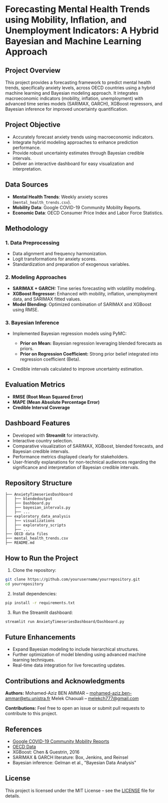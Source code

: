 # Forecasting Mental Health Trends using Mobility, Inflation, and Unemployment Indicators: A Hybrid Bayesian and Machine Learning Approach

## Project Overview

This project provides a forecasting framework to predict mental health trends, specifically anxiety levels, across OECD countries using a hybrid machine learning and Bayesian modeling approach. It integrates macroeconomic indicators (mobility, inflation, unemployment) with advanced time series models (SARIMAX, GARCH), XGBoost regressors, and Bayesian inference for improved uncertainty quantification.

## Project Objective

* Accurately forecast anxiety trends using macroeconomic indicators.
* Integrate hybrid modeling approaches to enhance prediction performance.
* Provide robust uncertainty estimates through Bayesian credible intervals.
* Deliver an interactive dashboard for easy visualization and interpretation.

## Data Sources

* **Mental Health Trends**: Weekly anxiety scores (`mental_health_trends.csv`).
* **Mobility Data**: Google COVID-19 Community Mobility Reports.
* **Economic Data**: OECD Consumer Price Index and Labor Force Statistics.

## Methodology

### 1. Data Preprocessing

* Data alignment and frequency harmonization.
* Logit transformations for anxiety scores.
* Standardization and preparation of exogenous variables.

### 2. Modeling Approaches

* **SARIMAX + GARCH:** Time series forecasting with volatility modeling.
* **XGBoost Regressor:** Enhanced with mobility, inflation, unemployment data, and SARIMAX fitted values.
* **Model Blending:** Optimized combination of SARIMAX and XGBoost using RMSE.

### 3. Bayesian Inference

* Implemented Bayesian regression models using PyMC:

  * **Prior on Mean:** Bayesian regression leveraging blended forecasts as priors.
  * **Prior on Regression Coefficient:** Strong prior belief integrated into regression coefficient (Beta).
* Credible intervals calculated to improve uncertainty estimation.

## Evaluation Metrics

* **RMSE (Root Mean Squared Error)**
* **MAPE (Mean Absolute Percentage Error)**
* **Credible Interval Coverage**

## Dashboard Features

* Developed with **Streamlit** for interactivity.
* Interactive country selection.
* Comparative visualization of SARIMAX, XGBoost, blended forecasts, and Bayesian credible intervals.
* Performance metrics displayed clearly for stakeholders.
* User-friendly explanations for non-technical audiences regarding the significance and interpretation of Bayesian credible intervals.

## Repository Structure

```
├── AnxietyTimeseriesDashboard
│   ├── blendedoutput
│   ├── Dashboard.py
│   ├── bayesian_intervals.py
│   ├── ...
├── exploratory_data_analysis
│   ├── visualizations
│   ├── exploratory_scripts
│   ├── ...
├── OECD data files
├── mental_health_trends.csv
├── README.md
```

## How to Run the Project

1. Clone the repository:

```bash
git clone https://github.com/yourusername/yourrepository.git
cd yourrepository
```

2. Install dependencies:

```bash
pip install -r requirements.txt
```

3. Run the Streamlit dashboard:

```bash
streamlit run AnxietyTimeseriesDashboard/Dashboard.py
```

## Future Enhancements

* Expand Bayesian modeling to include hierarchical structures.
* Further optimization of model blending using advanced machine learning techniques.
* Real-time data integration for live forecasting updates.

## Contributions and Acknowledgments

**Authors:**
Mohamed-Aziz BEN AMMAR – [mohamed-aziz.ben-ammar@etu.unistra.fr](mailto:mohamed-aziz.ben-ammar@etu.unistra.fr)
Melek Chaouali – [melekch777@gmail.com](mailto:melekch777@gmail.com)

**Contributions:**
Feel free to open an issue or submit pull requests to contribute to this project.

## References

* [Google COVID-19 Community Mobility Reports](https://www.google.com/covid19/mobility/)
* [OECD Data](https://data.oecd.org/)
* XGBoost: Chen & Guestrin, 2016
* SARIMAX & GARCH literature: Box, Jenkins, and Reinsel
* Bayesian inference: Gelman et al., "Bayesian Data Analysis"

## License

This project is licensed under the MIT License – see the [LICENSE](LICENSE) file for details.
